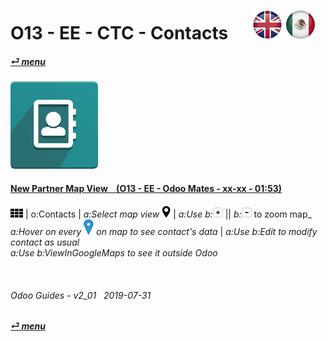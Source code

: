 # O13 - EE - CTC - Contacts &nbsp;&nbsp;&nbsp;&nbsp; [![en-uk](/doc/img/en-uk_flag_button_small.png)](/en-uk/o13/ee/ctc/en-uk-o13-ee-ctc-contacts-guides.md) [ ![es-mx](/doc/img/es-mx_flag_button_small.png)](/es-mx/o13/ee/ctc/es-mx-o13-ee-ctc-contacts-guides.md)
#### [_&#x23CE; menu_](/en-uk/o13/ee/en-uk-o13-ee-guides-menu.md)  
### ![ctc](/doc/img/contacts.png)

#### [New Partner Map View &nbsp;&nbsp; (O13 - EE - Odoo Mates - xx-xx - 01:53)](https://youtube.com/embed/1y3uHWG7nDQ?autoplay=1&start=0&end=54s&rel=0)  
![apps](/doc/img/apps.png) | o:Contacts | _a:Select map view_ ![view_map](/doc/img/view_map.png) | _a:Use b:_![zoom_in](/doc/img/button_squared_add.png) || _b:_![zoom_out](/doc/img/button_squared_sub.png) to zoom map_  
_a:Hover on every ![map_location](/doc/img/map_location.png) on map to see contact's data_ | _a:Use b:Edit to modify contact as usual_  
_a:Use b:ViewInGoogleMaps to see it outside Odoo_  


<br>
	
###### Odoo Guides - v2_01 &nbsp; 2019-07-31  
**[_&#x23CE; menu_](/en-uk/o13/ee/en-uk-o13-ee-calendar-guides-menu.md)**  
